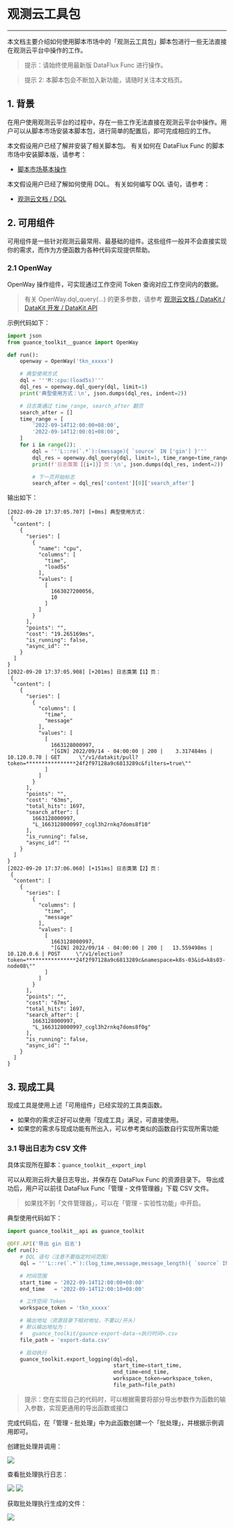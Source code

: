 # 观测云工具包
---


本文档主要介绍如何使用脚本市场中的「观测云工具包」脚本包进行一些无法直接在观测云平台中操作的工作。

> 提示：请始终使用最新版 DataFlux Func 进行操作。

> 提示 2: 本脚本包会不断加入新功能，请随时关注本文档页。

## 1. 背景

在用户使用观测云平台的过程中，存在一些工作无法直接在观测云平台中操作。用户可以从脚本市场安装本脚本包，进行简单的配置后，即可完成相应的工作。

本文假设用户已经了解并安装了相关脚本包。
有关如何在 DataFlux Func 的脚本市场中安装脚本版，请参考：

- [脚本市场基本操作](/dataflux-func/script-market-basic-usage)

本文假设用户已经了解如何使用 DQL。
有关如何编写 DQL 语句，请参考：

- [观测云文档 / DQL](/dql/)

## 2. 可用组件

可用组件是一些针对观测云最常用、最基础的组件。这些组件一般并不会直接实现你的需求，而作为方便函数为各种代码实现提供帮助。

### 2.1 OpenWay

OpenWay 操作组件，可实现通过工作空间 Token 查询对应工作空间内的数据。

> 有关 OpenWay.dql_query(...) 的更多参数，请参考 [观测云文档 / DataKit / DataKit 开发 / DataKit API](/datakit/apis/#api-raw-query)

示例代码如下：

```python
import json
from guance_toolkit__guance import OpenWay

def run():
    openway = OpenWay('tkn_xxxxx')

    # 典型使用方式
    dql = '''M::cpu:(load5s)'''
    dql_res = openway.dql_query(dql, limit=1)
    print('典型使用方式：\n', json.dumps(dql_res, indent=2))

    # 日志类通过 time_range, search_after 翻页
    search_after = []
    time_range = [
        '2022-09-14T12:00:00+08:00',
        '2022-09-14T12:00:01+08:00',
    ]
    for i in range(2):
        dql = '''L::re(`.*`):(message){ `source` IN ['gin'] }'''
        dql_res = openway.dql_query(dql, limit=1, time_range=time_range, search_after=search_after)
        print(f'日志类第【{i+1}】页：\n', json.dumps(dql_res, indent=2))

        # 下一页开始标志
        search_after = dql_res['content'][0]['search_after']
```

输出如下：

```
[2022-09-20 17:37:05.707] [+0ms] 典型使用方式：
 {
  "content": [
    {
      "series": [
        {
          "name": "cpu",
          "columns": [
            "time",
            "load5s"
          ],
          "values": [
            [
              1663027200056,
              10
            ]
          ]
        }
      ],
      "points": "",
      "cost": "19.265169ms",
      "is_running": false,
      "async_id": ""
    }
  ]
}
[2022-09-20 17:37:05.908] [+201ms] 日志类第【1】页：
 {
  "content": [
    {
      "series": [
        {
          "columns": [
            "time",
            "message"
          ],
          "values": [
            [
              1663128000997,
              "[GIN] 2022/09/14 - 04:00:00 | 200 |    3.317484ms |     10.120.0.70 | GET      \"/v1/datakit/pull?token=****************24f2f97128a9c6813289c&filters=true\""
            ]
          ]
        }
      ],
      "points": "",
      "cost": "63ms",
      "total_hits": 1697,
      "search_after": [
        1663128000997,
        "L_1663128000997_ccgl3h2rnkq7doms8f10"
      ],
      "is_running": false,
      "async_id": ""
    }
  ]
}
[2022-09-20 17:37:06.060] [+151ms] 日志类第【2】页：
 {
  "content": [
    {
      "series": [
        {
          "columns": [
            "time",
            "message"
          ],
          "values": [
            [
              1663128000997,
              "[GIN] 2022/09/14 - 04:00:00 | 200 |   13.559498ms |      10.120.0.6 | POST     \"/v1/election?token=****************24f2f97128a9c6813289c&namespace=k8s-03&id=k8s03-node08\""
            ]
          ]
        }
      ],
      "points": "",
      "cost": "67ms",
      "total_hits": 1697,
      "search_after": [
        1663128000997,
        "L_1663128000997_ccgl3h2rnkq7doms8f0g"
      ],
      "is_running": false,
      "async_id": ""
    }
  ]
}
```

## 3. 现成工具

现成工具是使用上述「可用组件」已经实现的工具类函数。

- 如果你的需求正好可以使用「现成工具」满足，可直接使用。
- 如果您的需求与现成功能有所出入，可以参考类似的函数自行实现所需功能

### 3.1 导出日志为 CSV 文件

具体实现所在脚本：`guance_toolkit__export_impl`

可以从观测云将大量日志导出，并保存在 DataFlux Func 的资源目录下。
导出成功后，用户可以前往 DataFlux Func「管理 - 文件管理器」下载 CSV 文件。

> 如果找不到「文件管理器」，可以在「管理 - 实验性功能」中开启。

典型使用代码如下：

```python
import guance_toolkit__api as guance_toolkit

@DFF.API('导出 gin 日志')
def run():
    # DQL 语句（注意不要指定时间范围）
    dql = '''L::re(`.*`):(log_time,message,message_length){ `source` IN ['gin'] }'''

    # 时间范围
    start_time = '2022-09-14T12:00:00+08:00'
    end_time   = '2022-09-14T12:00:10+08:00'

    # 工作空间 Token
    workspace_token = 'tkn_xxxxx'

    # 输出地址（资源目录下相对地址，不要以/开头）
    # 默认输出地址为：
    #   guance_toolkit/gaunce-export-data-<执行时间>.csv
    file_path = 'export-data.csv'

    # 启动执行
    guance_toolkit.export_logging(dql=dql,
                                  start_time=start_time,
                                  end_time=end_time,
                                  workspace_token=workspace_token,
                                  file_path=file_path)
```

> 提示：您在实现自己的代码时，可以根据需要将部分导出参数作为函数的输入参数，实现更通用的导出函数或接口

完成代码后，在「管理 - 批处理」中为此函数创建一个「批处理」，并根据示例调用即可。

创建批处理并调用：

![](script-market-guance-toolkit/logging-export-1.png)

查看批处理执行日志：

![](script-market-guance-toolkit/logging-export-2.png)
![](script-market-guance-toolkit/logging-export-3.png)

获取批处理执行生成的文件：

![](script-market-guance-toolkit/logging-export-4.png)
